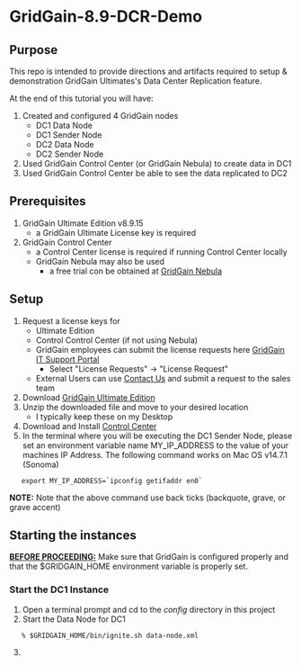 # GridGain-8.9-DCR-Demo

## Purpose
This repo is intended to provide directions and artifacts required to setup
& demonstration GridGain Ultimates's Data Center Replication feature.

At the end of this tutorial you will have:
1. Created and configured 4 GridGain nodes
    * DC1 Data Node
    * DC1 Sender Node
    * DC2 Data Node
    * DC2 Sender Node
2. Used GridGain Control Center (or GridGain Nebula) to create data in DC1 
3. Used GridGain Control Center be able
to see the data replicated to DC2 

## Prerequisites
1. GridGain Ultimate Edition v8.9.15
    * a GridGain Ultimate License key is required
2. GridGain Control Center
    * a Control Center license is required if running Control Center locally
    * GridGain Nebula may also be used 
      - a free trial con be obtained at
      [GridGain Nebula](https://portal.gridgain.com/)

## Setup
1. Request a license keys for
   * Ultimate Edition
   * Control Control Center (if not using Nebula)
   * GridGain employees can submit the license requests here [GridGain IT Support Portal](https://it.gridgain.com/portal/22)
     * Select "License Requests" -> "License Request"
   * External Users can use [Contact Us](https://www.gridgain.com/contact) and submit a request to the sales team
2. Download [GridGain Ultimate Edition](https://www.gridgain.com/media/gridgain-ultimate-8.9.15.zip)
2. Unzip the downloaded file and move to your desired location
    * I typically keep these on my Desktop
3. Download and Install [Control Center](https://www.gridgain.com/media/control-center/gridgain-control-center-on-premise-2024.4.zip)
4. In the terminal where you will be executing the DC1 Sender Node, please set an environment variable name MY_IP_ADDRESS to 
the value of your machines IP Address.  The following command works on Mac OS v14.7.1 (Sonoma)
```
   export MY_IP_ADDRESS=`ipconfig getifaddr en0`
```
__NOTE:__ Note that the above command use back ticks (backquote, grave, or grave accent)

## Starting the instances
__<u>BEFORE PROCEEDING:</u>__ Make sure that GridGain is configured properly and that the $GRIDGAIN_HOME 
environment variable is properly set.

### Start the DC1 Instance
1. Open a terminal prompt and cd to the _config_ directory in this project
2. Start the Data Node for DC1
```
   % $GRIDGAIN_HOME/bin/ignite.sh data-node.xml
```
3. 
 
